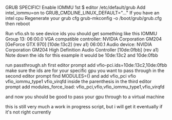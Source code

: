 GRUB SPECIFIC!
Enable IOMMU 1st
$ editor /etc/default/grub
Add intel_iommu=on to GRUB_CMDLINE_LINUX_DEFAULT="..."
If you have an intel cpu
Regenerate your grub cfg
grub-mkconfig -o /boot/grub/grub.cfg
then reboot

Run vfio.sh to see device ids
you should get something like this
IOMMU Group 13:
	06:00.0 VGA compatible controller: NVIDIA Corporation GM204 [GeForce GTX 970] [10de:13c2] (rev a1)
	06:00.1 Audio device: NVIDIA Corporation GM204 High Definition Audio Controller [10de:0fbb] (rev a1) 
  Note down the ids for this example it would be 10de:13c2 and 10de:0fbb
  
  run passthrough.sh
  first editor prompt add 
  vfio-pci.ids=10de:13c2,10de:0fbb
  make sure the ids are for your specific gpu you want to pass through
  in the second editor prompt find 
  MODULES=() and add
  vfio_pci vfio vfio_iommu_type1 vfio_virqfd
  inside the parenthesis
  in the third editor prompt add
  modules_force_load: vfio_pci,vfio,vfio_iommu_type1,vfio_virqfd
  
  and now you should be good to pass your gpu through to a virtual machine
  
  this is still very much a work in progress script, but i will get it eventually if it's not right currently
